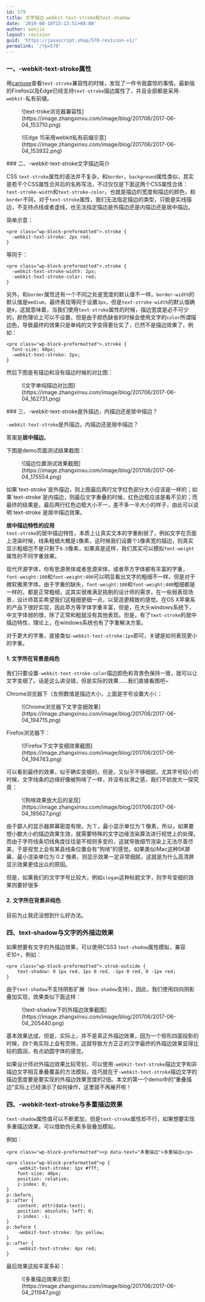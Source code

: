 ```yaml
---
id: 579
title: 文字描边-webkit-text-stroke和text-shadow
date: '2019-08-18T15:13:51+08:00'
author: wenjie
layout: revision
guid: 'https://javascript.shop/578-revision-v1/'
permalink: '/?p=579'
---
```


### 一、-webkit-text-stroke属性

用[caniuse](http://caniuse.com/#search=text-stroke)查看`text-stroke`兼容性的时候，发现了一件令我震惊的事情，最新版的Firefox以及Edge已经支持`text-stroke`描边属性了，并且全部都是采用`-webkit-`私有前缀。

<figure class="wp-block-image">![text-troke浏览器兼容性](https://image.zhangxinxu.com/image/blog/201706/2017-06-04_153710.png)</figure><figure class="wp-block-image">![Edge 15采用webkit私有前缀示意](https://image.zhangxinxu.com/image/blog/201706/2017-06-04_153932.png)</figure>### 二、-webkit-text-stroke文字描边简介

CSS `text-stroke`属性的语法并不复杂，和`border`，`background`属性类似，其实是若干个CSS属性合并后的名称写法，不过仅仅是下面这两个CSS属性合体：`text-stroke-width`和`text-stroke-color`，也就是描边的宽度和描边的颜色，和`border`不同，对于`text-stroke`属性，我们无法指定描边的类型，只能是实线描边，不支持点线或者虚线，也无法指定描边是外描边还是内描边还是居中描边。

简单示意：

```
<pre class="wp-block-preformatted">.stroke {
  -webkit-text-stroke: 2px red;
}
```

等同于：

```
<pre class="wp-block-preformatted">.stroke {
  -webkit-text-stroke-width: 2px;
  -webkit-text-stroke-color: red;
}
```

另外，和`border`属性还有一个不同之处是宽度的默认值不一样。`border-width`的默认值是`medium`，最终表现等同于设置`3px`，但是`text-stroke-width`的默认值确是`0`，这就意味着，当我们使用`text-stroke`属性的时候，描边宽度是必不可少的，颜色理论上可以不设置，但是由于颜色缺省的时候会使用文字的`color`所谓描边色，导致最终的效果只是单纯的文字变得更壮实了，已然不是描边效果了，例如：

```
<pre class="wp-block-preformatted">.stroke {
  font-size: 40px;
  -webkit-text-stroke: 2px;
}
```

然后下图是有描边和没有描边时候的对比图：

<figure class="wp-block-image">![文字单纯描边对比图](https://image.zhangxinxu.com/image/blog/201706/2017-06-04_162731.png)</figure>### 三、-webkit-text-stroke是外描边，内描边还是居中描边？

`-webkit-text-stroke`是外描边，内描边还是居中描边？

答案是**居中描边**。

下图是demo页面测试结果截图：

<figure class="wp-block-image">![描边位置测试效果截图](https://image.zhangxinxu.com/image/blog/201706/2017-06-04_175554.png)</figure>如果`text-stroke`是外描边，则上图最后两行文字红色部分大小应该是一样的；如果`text-stroke`是内描边，则最后文字重叠的时候，红色边框应该是看不见的；而最终的结果是，最后两行红色边框大小不一，差不多一半大小的样子，由此可以说明`text-stroke`是居中描边效果。

**居中描边特性的应用**  
`text-stroke`的居中描边特性，本质上让真实文本的字重削弱了，例如文字在页面上渲染时候，线条粗细大概是`1`像素，这时候我们设置个`1`像素宽的描边，则真实显示粗细岂不是只剩下`0.5`像素，如果真是这样，我们其实可以模拟`font-weight`属性的不同字重效果。

现代开源字体，你有思源黑体或者思源宋体，或者苹方字体都有丰富的字重，`font-weight:100`和`font-weight:400`可以明显看出文字的粗细不一样，但是对于微软雅黑字体，由于字重的缺失，`font-weight:100`和`font-weight:400`粗细都是一样的，都是正常粗细，这其实很难满足挑剔的设计师的需求，在一些弱表现场景，设计师其实希望我们这粗细更细一点，以营造更精致的感觉。在OS X苹果系的产品下很好实现，因此苹方等字体字重丰富，但是，在大头windows系统下，中文字体弱的很，除了正常和粗就没有其他表现。但是，有了`text-stroke`的居中描边特性，理论上，在windows系统也有了字重解决方案。

对于更大的字重，直接类似`-webkit-text-stroke:1px`即可，关键是如何表现更小的字重。

#### 1. 文字所在背景是纯色

我们只要设置`-webkit-text-stroke-color`描边颜色和背景色保持一致，就可以让文字变细了。话是这么讲没错，但是实际的效果……我们直接看图吧~

Chrome浏览器下（左侧数值是描边大小，上面是字号设置大小）：

<figure class="wp-block-image">![Chrome浏览器下文字变细效果](https://image.zhangxinxu.com/image/blog/201706/2017-06-04_194715.png)</figure>Firefox浏览器下：

<figure class="wp-block-image">![Firefox下文字变细效果截图](https://image.zhangxinxu.com/image/blog/201706/2017-06-04_194743.png)</figure>可以看到最终的效果，似乎确实变细的，但是，又似乎不够细腻，尤其字号较小的时候，文字线条的边缘好像被狗啃了一样，并没有丝滑之感，我们不妨放大一探究竟：

<figure class="wp-block-image">![狗啃效果放大后的呈现](https://image.zhangxinxu.com/image/blog/201706/2017-06-04_195627.png)</figure>由于鄙人的显示器屏幕密度有限，为`1`，最小显示单位为`1`像素，所以，如果要想小数大小的描边效果生效，就需要特殊的文字边缘渲染算法进行视觉上的处理，而由于字符线条切线角度往往是不规则多变的，这就导致细节渲染上无法尽善尽美，于是视觉上会有某县线条位置会有“狗啃”的感觉。如果类似iMac这种5K屏幕，最小渲染单位为`0.2`像素，则显示效果一定非常细腻，这就是为什么高清屏显示效果更佳出众的原因。

但是，如果我们的文字字号比较大，例如`slogan`这种标题文字，则字号变细的效果则要好很多

#### 2. 文字所在背景非纯色

目前为止我还没想到什么好办法。

### 四、text-shadow与文字的外描边效果

如果想要有文字的外描边效果，可以使用CSS3 `text-shadow`属性模拟，兼容IE10+，例如：

```
<pre class="wp-block-preformatted">.strok-outside {
    text-shadow: 0 1px red, 1px 0 red, -1px 0 red, 0 -1px red;
}
```

由于`text-shadow`不支持阴影扩展（`box-shadow`支持），因此，我们使用四向阴影叠加实现，效果类似下面这样：

<figure class="wp-block-image">![text-shadow下的外描边效果截图](https://image.zhangxinxu.com/image/blog/201706/2017-06-04_205440.png)</figure>基本效果达成，但是，实际上，并不是真正外描边效果，因为一个矩形四面投影的时候，四个角实际上会有空隙，这就导致方方正正的汉字最终的外描边效果显得比较的圆润，有点幼圆字体的感觉。

如果设计师对外描边效果比较苛刻，可以使用`-webkit-text-stroke`描边文字和非描边文字相互重叠覆盖的方法模拟，技巧就在于`-webkit-text-stroke`描边文字的描边宽度要是要实现的外描边效果宽度的2倍。本文的第一个demo中的“重叠描边”实际上已经演示了如何操作，这里就不再展开啦！

### 四、-webkit-text-stroke与多重描边效果

`text-shadow`属性值可以不断累加，但是`text-stroke`属性却不行，如果想要实现多重描边效果，可以借助伪元素多层叠加模拟。

例如：

```
<pre class="wp-block-preformatted"><p data-text="多重描边">多重描边</p>
```

```
<pre class="wp-block-preformatted">p {
    -webkit-text-stroke: 1px #fff;
    font-size: 40px;
    position: relative;
    z-index: 0;
}
p::before,
p::after {
    content: attr(data-text);
    position: absolute; left: 0;
    z-index: -1;
}
p::before {
    -webkit-text-stroke: 7px yellow;
}
p::after {
    -webkit-text-stroke: 4px red;
}
```

最后效果这般丰富多彩：

<figure class="wp-block-image">![多重描边效果示意](https://image.zhangxinxu.com/image/blog/201706/2017-06-04_211947.png)</figure>